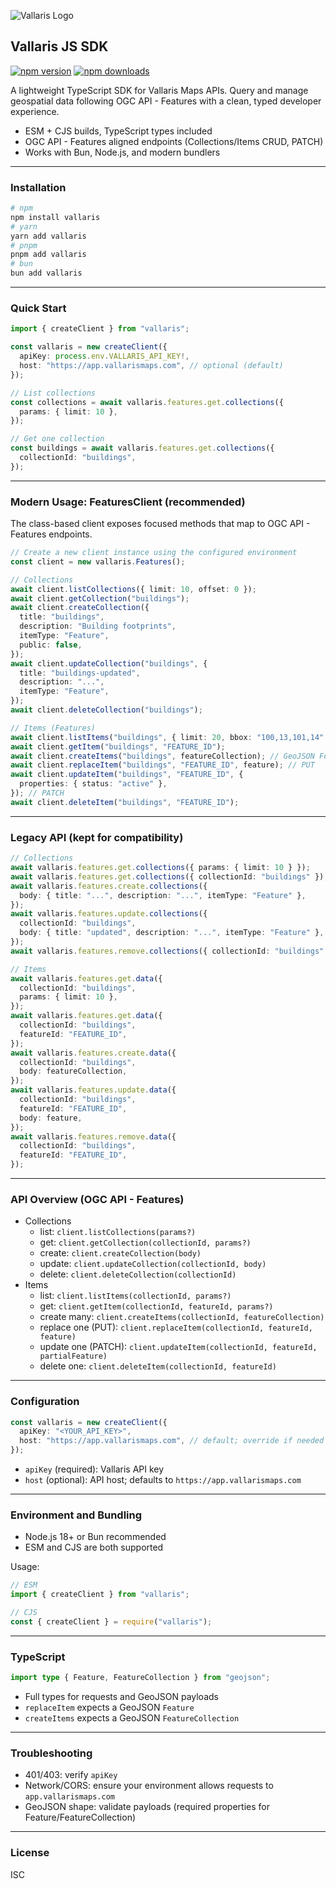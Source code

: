 ![Vallaris Logo](https://v2k-dev.vallarismaps.com/core/api/managements/1.0/files/63f347fcb8e142c8f4b5cfd0/view)

## Vallaris JS SDK

[![npm version](https://img.shields.io/npm/v/vallaris.svg)](https://www.npmjs.com/package/vallaris) [![npm downloads](https://img.shields.io/npm/dm/vallaris.svg)](https://www.npmjs.com/package/vallaris)

A lightweight TypeScript SDK for Vallaris Maps APIs. Query and manage geospatial data following OGC API - Features with a clean, typed developer experience.

- ESM + CJS builds, TypeScript types included
- OGC API - Features aligned endpoints (Collections/Items CRUD, PATCH)
- Works with Bun, Node.js, and modern bundlers

---

### Installation

```bash
# npm
npm install vallaris
# yarn
yarn add vallaris
# pnpm
pnpm add vallaris
# bun
bun add vallaris
```

---

### Quick Start

```ts
import { createClient } from "vallaris";

const vallaris = new createClient({
  apiKey: process.env.VALLARIS_API_KEY!,
  host: "https://app.vallarismaps.com", // optional (default)
});

// List collections
const collections = await vallaris.features.get.collections({
  params: { limit: 10 },
});

// Get one collection
const buildings = await vallaris.features.get.collections({
  collectionId: "buildings",
});
```

---

### Modern Usage: FeaturesClient (recommended)

The class-based client exposes focused methods that map to OGC API - Features endpoints.

```ts
// Create a new client instance using the configured environment
const client = new vallaris.Features();

// Collections
await client.listCollections({ limit: 10, offset: 0 });
await client.getCollection("buildings");
await client.createCollection({
  title: "buildings",
  description: "Building footprints",
  itemType: "Feature",
  public: false,
});
await client.updateCollection("buildings", {
  title: "buildings-updated",
  description: "...",
  itemType: "Feature",
});
await client.deleteCollection("buildings");

// Items (Features)
await client.listItems("buildings", { limit: 20, bbox: "100,13,101,14" });
await client.getItem("buildings", "FEATURE_ID");
await client.createItems("buildings", featureCollection); // GeoJSON FeatureCollection
await client.replaceItem("buildings", "FEATURE_ID", feature); // PUT
await client.updateItem("buildings", "FEATURE_ID", {
  properties: { status: "active" },
}); // PATCH
await client.deleteItem("buildings", "FEATURE_ID");
```

---

### Legacy API (kept for compatibility)

```ts
// Collections
await vallaris.features.get.collections({ params: { limit: 10 } });
await vallaris.features.get.collections({ collectionId: "buildings" });
await vallaris.features.create.collections({
  body: { title: "...", description: "...", itemType: "Feature" },
});
await vallaris.features.update.collections({
  collectionId: "buildings",
  body: { title: "updated", description: "...", itemType: "Feature" },
});
await vallaris.features.remove.collections({ collectionId: "buildings" });

// Items
await vallaris.features.get.data({
  collectionId: "buildings",
  params: { limit: 10 },
});
await vallaris.features.get.data({
  collectionId: "buildings",
  featureId: "FEATURE_ID",
});
await vallaris.features.create.data({
  collectionId: "buildings",
  body: featureCollection,
});
await vallaris.features.update.data({
  collectionId: "buildings",
  featureId: "FEATURE_ID",
  body: feature,
});
await vallaris.features.remove.data({
  collectionId: "buildings",
  featureId: "FEATURE_ID",
});
```

---

### API Overview (OGC API - Features)

- Collections
  - list: `client.listCollections(params?)`
  - get: `client.getCollection(collectionId, params?)`
  - create: `client.createCollection(body)`
  - update: `client.updateCollection(collectionId, body)`
  - delete: `client.deleteCollection(collectionId)`
- Items
  - list: `client.listItems(collectionId, params?)`
  - get: `client.getItem(collectionId, featureId, params?)`
  - create many: `client.createItems(collectionId, featureCollection)`
  - replace one (PUT): `client.replaceItem(collectionId, featureId, feature)`
  - update one (PATCH): `client.updateItem(collectionId, featureId, partialFeature)`
  - delete one: `client.deleteItem(collectionId, featureId)`

---

### Configuration

```ts
const vallaris = new createClient({
  apiKey: "<YOUR_API_KEY>",
  host: "https://app.vallarismaps.com", // default; override if needed
});
```

- `apiKey` (required): Vallaris API key
- `host` (optional): API host; defaults to `https://app.vallarismaps.com`

---

### Environment and Bundling

- Node.js 18+ or Bun recommended
- ESM and CJS are both supported

Usage:

```ts
// ESM
import { createClient } from "vallaris";

// CJS
const { createClient } = require("vallaris");
```

---

### TypeScript

```ts
import type { Feature, FeatureCollection } from "geojson";
```

- Full types for requests and GeoJSON payloads
- `replaceItem` expects a GeoJSON `Feature`
- `createItems` expects a GeoJSON `FeatureCollection`

---

### Troubleshooting

- 401/403: verify `apiKey`
- Network/CORS: ensure your environment allows requests to `app.vallarismaps.com`
- GeoJSON shape: validate payloads (required properties for Feature/FeatureCollection)

---

### License

ISC
